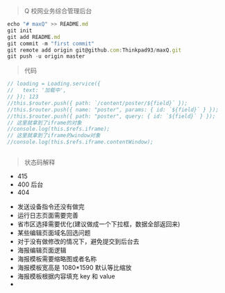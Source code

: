 > Q 校网业务综合管理后台

```javascript
echo "# maxQ" >> README.md
git init
git add README.md
git commit -m "first commit"
git remote add origin git@github.com:Thinkpad93/maxQ.git
git push -u origin master
```

> 代码

```javascript
// loading = Loading.service({
//   text: '加载中',
// }); 123
//this.$router.push({ path: `/content/poster/${field}` });
//this.$router.push({ name: "poster", params: { id: `${field}` } });
//this.$router.push({ path: "poster", query: { id: `${field}` } });
// 这里就拿到了iframe的对象
//console.log(this.$refs.iframe);
// 这里就拿到了iframe的window对象
//console.log(this.$refs.iframe.contentWindow);
```

```html

```

> 状态码解释

- 415
- 400 后台
- 404

* 发送设备指令还没有做完
* 运行日志页面需要完善
* 省市区选择需要优化(建议做成一个下拉框，数据全部返回来)
* 某些编辑页面域名回选问题
* 对于没有做修改的情况下，避免提交到后台去
* 海报编辑页面逻辑
* 海报模板需要缩略图或者名称
* 海报模板宽高是 1080\*1590 默认等比缩放
* 海报模板根据内容填充 key 和 value
*
